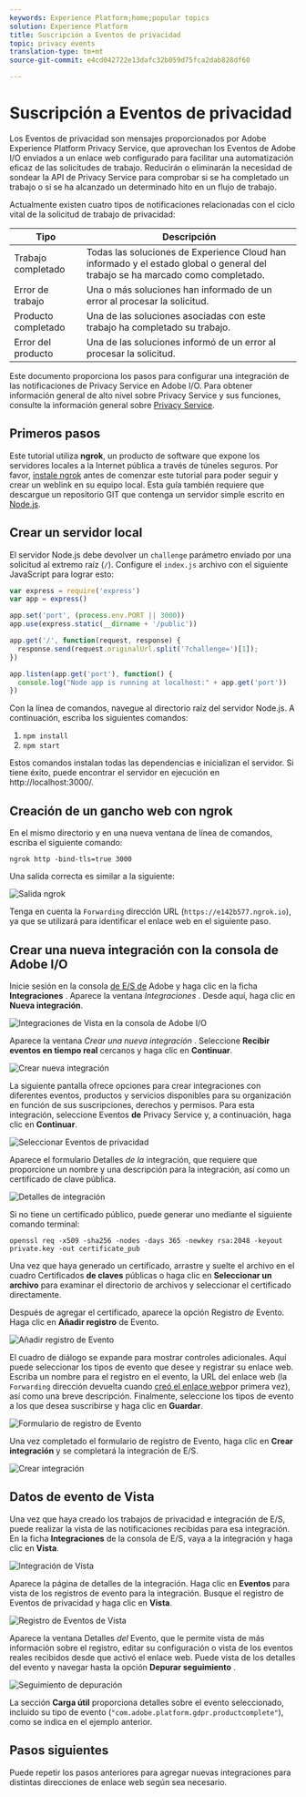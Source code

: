 ```yaml
---
keywords: Experience Platform;home;popular topics
solution: Experience Platform
title: Suscripción a Eventos de privacidad
topic: privacy events
translation-type: tm+mt
source-git-commit: e4cd042722e13dafc32b059d75fca2dab828df60

---
```



# Suscripción a Eventos de privacidad

Los Eventos de privacidad son mensajes proporcionados por Adobe Experience Platform Privacy Service, que aprovechan los Eventos de Adobe I/O enviados a un enlace web configurado para facilitar una automatización eficaz de las solicitudes de trabajo. Reducirán o eliminarán la necesidad de sondear la API de Privacy Service para comprobar si se ha completado un trabajo o si se ha alcanzado un determinado hito en un flujo de trabajo.

Actualmente existen cuatro tipos de notificaciones relacionadas con el ciclo vital de la solicitud de trabajo de privacidad:

| Tipo | Descripción |
--- | ---
| Trabajo completado | Todas las soluciones de Experience Cloud han informado y el estado global o general del trabajo se ha marcado como completado. |
| Error de trabajo | Una o más soluciones han informado de un error al procesar la solicitud. |
| Producto completado | Una de las soluciones asociadas con este trabajo ha completado su trabajo. |
| Error del producto | Una de las soluciones informó de un error al procesar la solicitud. |

Este documento proporciona los pasos para configurar una integración de las notificaciones de Privacy Service en Adobe I/O. Para obtener información general de alto nivel sobre Privacy Service y sus funciones, consulte la información general sobre [Privacy Service](home.md).

## Primeros pasos

Este tutorial utiliza **ngrok**, un producto de software que expone los servidores locales a la Internet pública a través de túneles seguros. Por favor, [instale ngrok](https://ngrok.com/download) antes de comenzar este tutorial para poder seguir y crear un weblink en su equipo local. Esta guía también requiere que descargue un repositorio GIT que contenga un servidor simple escrito en [Node.js](https://nodejs.org/).

## Crear un servidor local

El servidor Node.js debe devolver un `challenge` parámetro enviado por una solicitud al extremo raíz (`/`). Configure el `index.js` archivo con el siguiente JavaScript para lograr esto:

```js
var express = require('express')
var app = express()

app.set('port', (process.env.PORT || 3000))
app.use(express.static(__dirname + '/public'))

app.get('/', function(request, response) {
  response.send(request.originalUrl.split('?challenge=')[1]);
})

app.listen(app.get('port'), function() {
  console.log("Node app is running at localhost:" + app.get('port'))
})
```

Con la línea de comandos, navegue al directorio raíz del servidor Node.js. A continuación, escriba los siguientes comandos:

1. `npm install`
1. `npm start`

Estos comandos instalan todas las dependencias e inicializan el servidor. Si tiene éxito, puede encontrar el servidor en ejecución en http://localhost:3000/.

## Creación de un gancho web con ngrok

En el mismo directorio y en una nueva ventana de línea de comandos, escriba el siguiente comando:

```shell
ngrok http -bind-tls=true 3000
```

Una salida correcta es similar a la siguiente:

![Salida ngrok](images/privacy-events/ngrok-output.png)

Tenga en cuenta la `Forwarding` dirección URL (`https://e142b577.ngrok.io`), ya que se utilizará para identificar el enlace web en el siguiente paso.

## Crear una nueva integración con la consola de Adobe I/O

Inicie sesión en la consola [de E/S de](https://console.adobe.io) Adobe y haga clic en la ficha **Integraciones** . Aparece la ventana _Integraciones_ . Desde aquí, haga clic en **Nueva integración**.

![Integraciones de Vista en la consola de Adobe I/O](images/privacy-events/integrations.png)

Aparece la ventana *Crear una nueva integración* . Seleccione **Recibir eventos en tiempo real** cercanos y haga clic en **Continuar**.

![Crear nueva integración](images/privacy-events/new-integration.png)

La siguiente pantalla ofrece opciones para crear integraciones con diferentes eventos, productos y servicios disponibles para su organización en función de sus suscripciones, derechos y permisos. Para esta integración, seleccione Eventos **de** Privacy Service y, a continuación, haga clic en **Continuar**.

![Seleccionar Eventos de privacidad](images/privacy-events/privacy-events.png)

Aparece el formulario Detalles *de la* integración, que requiere que proporcione un nombre y una descripción para la integración, así como un certificado de clave pública.

![Detalles de integración](images/privacy-events/integration-details.png)

Si no tiene un certificado público, puede generar uno mediante el siguiente comando terminal:

```shell
openssl req -x509 -sha256 -nodes -days 365 -newkey rsa:2048 -keyout private.key -out certificate_pub
```

Una vez que haya generado un certificado, arrastre y suelte el archivo en el cuadro Certificados **de claves** públicas o haga clic en **Seleccionar un archivo** para examinar el directorio de archivos y seleccionar el certificado directamente.

Después de agregar el certificado, aparece la opción Registro *de* Evento. Haga clic en **Añadir registro** de Evento.

![Añadir registro de Evento](images/privacy-events/add-event-registration.png)

El cuadro de diálogo se expande para mostrar controles adicionales. Aquí puede seleccionar los tipos de evento que desee y registrar su enlace web. Escriba un nombre para el registro en el evento, la URL del enlace web (la `Forwarding` dirección devuelta cuando [creó el enlace web](#create-a-webhook-using-ngrok)por primera vez), así como una breve descripción. Finalmente, seleccione los tipos de evento a los que desea suscribirse y haga clic en **Guardar**.

![Formulario de registro de Evento](images/privacy-events/event-registration-form.png)

Una vez completado el formulario de registro de Evento, haga clic en **Crear integración** y se completará la integración de E/S.

![Crear integración](images/privacy-events/create-integration.png)

## Datos de evento de Vista

Una vez que haya creado los trabajos de privacidad e integración de E/S, puede realizar la vista de las notificaciones recibidas para esa integración. En la ficha **Integraciones** de la consola de E/S, vaya a la integración y haga clic en **Vista**.

![Integración de Vista](images/privacy-events/view-integration.png)

Aparece la página de detalles de la integración. Haga clic en **Eventos** para vista de los registros de evento para la integración. Busque el registro de Eventos de privacidad y haga clic en **Vista**.

![Registro de Eventos de Vista](images/privacy-events/view-registration.png)

Aparece la ventana Detalles *del* Evento, que le permite vista de más información sobre el registro, editar su configuración o vista de los eventos reales recibidos desde que activó el enlace web. Puede vista de los detalles del evento y navegar hasta la opción **Depurar seguimiento** .

![Seguimiento de depuración](images/privacy-events/debug-tracing.png)

La sección **Carga útil** proporciona detalles sobre el evento seleccionado, incluido su tipo de evento (`"com.adobe.platform.gdpr.productcomplete"`), como se indica en el ejemplo anterior.

## Pasos siguientes

Puede repetir los pasos anteriores para agregar nuevas integraciones para distintas direcciones de enlace web según sea necesario.